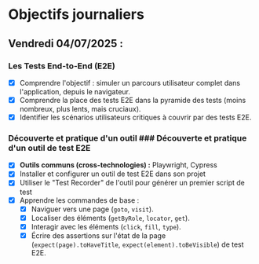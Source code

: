 # Objectifs journaliers

## Vendredi 04/07/2025 :

### Les Tests End-to-End (E2E)

- [x] Comprendre l'objectif : simuler un parcours utilisateur complet dans l'application, depuis le navigateur.
- [x] Comprendre la place des tests E2E dans la pyramide des tests (moins nombreux, plus lents, mais cruciaux).
- [x] Identifier les scénarios utilisateurs critiques à couvrir par des tests E2E.

### Découverte et pratique d'un outil ### Découverte et pratique d'un outil de test E2E

- [x] **Outils communs (cross-technologies) :** Playwright, Cypress
- [x] Installer et configurer un outil de test E2E dans son projet
- [x] Utiliser le "Test Recorder" de l'outil pour générer un premier script de test
- [x] Apprendre les commandes de base :
  - [x] Naviguer vers une page (`goto`, `visit`).
  - [x] Localiser des éléments (`getByRole`, `locator`, `get`).
  - [x] Interagir avec les éléments (`click`, `fill`, `type`).
  - [x] Écrire des assertions sur l'état de la page (`expect(page).toHaveTitle`, `expect(element).toBeVisible`) de test E2E.
